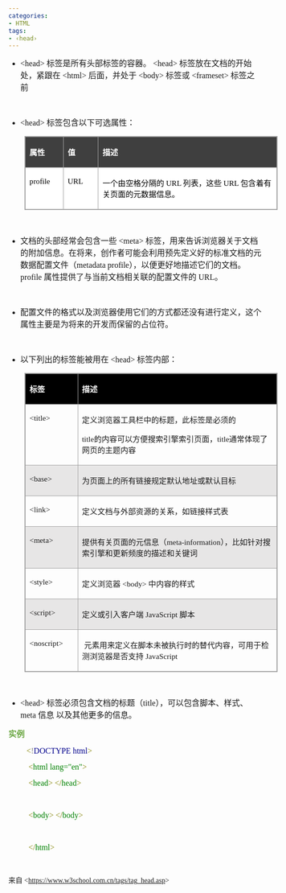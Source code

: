 ```yaml
---
categories:
- HTML
tags:
- ‹head›
---
```

<ul style="list-style-type:disc">
    <li><span style="font-size:12.0pt"><span style="font-family:&quot;Comic Sans MS&quot;">&lt;head&gt;
            </span></span><span style="font-size:12.0pt"><span
                style="font-family:&quot;Microsoft YaHei UI&quot;">标签是所有头部标签的容器。</span></span><span
            style="font-size:12.0pt"><span style="font-family:&quot;Comic Sans MS&quot;"> &lt;head&gt;
            </span></span><span style="font-size:12.0pt"><span
                style="font-family:&quot;Microsoft YaHei UI&quot;">标签放在文档的开始处，紧跟在</span></span><span
            style="font-size:12.0pt"><span style="font-family:&quot;Comic Sans MS&quot;"> &lt;html&gt;
            </span></span><span style="font-size:12.0pt"><span
                style="font-family:&quot;Microsoft YaHei UI&quot;">后面，并处于</span></span><span
            style="font-size:12.0pt"><span style="font-family:&quot;Comic Sans MS&quot;"> &lt;body&gt;
            </span></span><span style="font-size:12.0pt"><span
                style="font-family:&quot;Microsoft YaHei UI&quot;">标签或</span></span><span style="font-size:12.0pt"><span
                style="font-family:&quot;Comic Sans MS&quot;"> &lt;frameset&gt; </span></span><span
            style="font-size:12.0pt"><span style="font-family:&quot;Microsoft YaHei UI&quot;">标签之前</span></span></li>
</ul>
<p><span style="font-size:12.0pt"><span style="font-family:&quot;Microsoft YaHei UI&quot;"><span
                style="color:#333333">&nbsp;</span></span></span></p>
<ul style="list-style-type:disc">
    <li><span style="font-size:12.0pt"><span style="font-family:&quot;Comic Sans MS&quot;">&lt;head&gt;
            </span></span><span style="font-size:12.0pt"><span
                style="font-family:&quot;Microsoft YaHei UI&quot;">标签包含以下可选属性：</span></span></li>
</ul>
<table cellspacing="0" summary=""
    style="border-collapse:collapse; border-color:#a3a3a3; border-style:solid; border-width:1px;margin-left:32px;"
    class=" cke_show_border">
    <tbody>
        <tr>
            <td
                style="background-color:#3f3f3f; border-bottom:1px solid #a3a3a3; border-left:1px solid #a3a3a3; border-right:1px solid #a3a3a3; border-top:1px solid #a3a3a3; vertical-align:top; width:.6972in">
                <p><span style="font-size:11.5pt"><span style="font-family:&quot;Microsoft YaHei UI&quot;"><span
                                style="color:white"><strong>属性</strong></span></span></span></p>
            </td>
            <td
                style="background-color:#3f3f3f; border-bottom:1px solid #a3a3a3; border-left:1px solid #a3a3a3; border-right:1px solid #a3a3a3; border-top:1px solid #a3a3a3; vertical-align:top; width:.6673in">
                <p><span style="font-size:11.5pt"><span style="font-family:&quot;Microsoft YaHei UI&quot;"><span
                                style="color:white"><strong>值</strong></span></span></span></p>
            </td>
            <td
                style="background-color:#3f3f3f; border-bottom:1px solid #a3a3a3; border-left:1px solid #a3a3a3; border-right:1px solid #a3a3a3; border-top:1px solid #a3a3a3; vertical-align:top; width:5.1131in">
                <p><span style="font-size:11.5pt"><span style="font-family:&quot;Microsoft YaHei UI&quot;"><span
                                style="color:white"><strong>描述</strong></span></span></span></p>
            </td>
        </tr>
        <tr>
            <td
                style="background-color:white; border-bottom:1px solid #a3a3a3; border-left:1px solid #a3a3a3; border-right:1px solid #a3a3a3; border-top:1px solid #a3a3a3; vertical-align:top; width:.7159in">
                <p><span style="font-size:11.5pt"><span style="font-family:&quot;Comic Sans MS&quot;"><span
                                style="color:black">profile</span></span></span></p>
            </td>
            <td
                style="background-color:white; border-bottom:1px solid #a3a3a3; border-left:1px solid #a3a3a3; border-right:1px solid #a3a3a3; border-top:1px solid #a3a3a3; vertical-align:top; width:.6673in">
                <p><span style="font-size:11.5pt"><span style="font-family:&quot;Comic Sans MS&quot;"><span
                                style="color:black">URL</span></span></span></p>
            </td>
            <td
                style="background-color:white; border-bottom:1px solid #a3a3a3; border-left:1px solid #a3a3a3; border-right:1px solid #a3a3a3; border-top:1px solid #a3a3a3; vertical-align:top; width:5.2451in">
                <p><span style="font-size:11.5pt"><span style="color:black"><span
                                style="font-family:&quot;Microsoft YaHei UI&quot;">一个由空格分隔的</span><span
                                style="font-family:&quot;Comic Sans MS&quot;"> URL </span><span
                                style="font-family:&quot;Microsoft YaHei UI&quot;">列表，这些</span><span
                                style="font-family:&quot;Comic Sans MS&quot;"> URL </span><span
                                style="font-family:&quot;Microsoft YaHei UI&quot;">包含着有关页面的元数据信息。</span></span></span>
                </p>
            </td>
        </tr>
    </tbody>
</table>
<p><span style="font-size:12.0pt"><span style="font-family:&quot;Microsoft YaHei UI&quot;"><span
                style="color:#333333">&nbsp;</span></span></span></p>
<ul style="list-style-type:disc">
    <li><span style="font-size:12.0pt"><span
                style="font-family:&quot;Microsoft YaHei UI&quot;">文档的头部经常会包含一些</span></span><span
            style="font-size:12.0pt"><span style="font-family:&quot;Comic Sans MS&quot;"> &lt;meta&gt;
            </span></span><span style="font-size:12.0pt"><span
                style="font-family:&quot;Microsoft YaHei UI&quot;">标签，用来告诉浏览器关于文档的附加信息。在将来，创作者可能会利用预先定义好的标准文档的元数据配置文件（</span></span><span
            style="font-size:12.0pt"><span style="font-family:&quot;Comic Sans MS&quot;">metadata
                profile</span></span><span style="font-size:12.0pt"><span
                style="font-family:&quot;Microsoft YaHei UI&quot;">），以便更好地描述它们的文档。</span></span><span
            style="font-size:12.0pt"><span style="font-family:&quot;Comic Sans MS&quot;">profile </span></span><span
            style="font-size:12.0pt"><span
                style="font-family:&quot;Microsoft YaHei UI&quot;">属性提供了与当前文档相关联的配置文件的</span></span><span
            style="font-size:12.0pt"><span style="font-family:&quot;Comic Sans MS&quot;"> URL</span></span><span
            style="font-size:12.0pt"><span style="font-family:&quot;Microsoft YaHei UI&quot;">。</span></span></li>
</ul>
<p><span style="font-size:12.0pt"><span style="font-family:&quot;Comic Sans MS&quot;">&nbsp;</span></span></p>
<ul style="list-style-type:disc">
    <li><span style="font-size:12.0pt"><span
                style="font-family:&quot;Microsoft YaHei UI&quot;">配置文件的格式以及浏览器使用它们的方式都还没有进行定义，这个属性主要是为将来的开发而保留的占位符。</span></span>
    </li>
</ul>
<p><span style="font-size:12.0pt"><span style="font-family:&quot;Microsoft YaHei UI&quot;"><span
                style="color:#333333">&nbsp;</span></span></span></p>
<ul style="list-style-type:disc">
    <li><span style="font-size:12.0pt"><span
                style="font-family:&quot;Microsoft YaHei UI&quot;">以下列出的标签能被用在</span></span><span
            style="font-size:12.0pt"><span style="font-family:&quot;Comic Sans MS&quot;"> &lt;head&gt;
            </span></span><span style="font-size:12.0pt"><span
                style="font-family:&quot;Microsoft YaHei UI&quot;">标签内部：</span></span></li>
</ul>
<table cellspacing="0" summary=""
    style="border-collapse:collapse; border-color:#a3a3a3; border-style:solid; border-width:1px; margin-left:32px;"
    class=" cke_show_border">
    <tbody>
        <tr>
            <td
                style="background-color:black; border-bottom:1px solid #a3a3a3; border-left:1px solid #a3a3a3; border-right:1px solid #a3a3a3; border-top:1px solid #a3a3a3; vertical-align:top; width:1.0569in">
                <p><span style="font-size:11.5pt"><span style="font-family:&quot;Microsoft YaHei UI&quot;"><span
                                style="color:white"><strong>标签</strong></span></span></span></p>
            </td>
            <td
                style="background-color:black; border-bottom:1px solid #a3a3a3; border-left:1px solid #a3a3a3; border-right:1px solid #a3a3a3; border-top:1px solid #a3a3a3; vertical-align:top; width:5.8548in">
                <p><span style="font-size:11.5pt"><span style="font-family:&quot;Microsoft YaHei UI&quot;"><span
                                style="color:white"><strong>描述</strong></span></span></span></p>
            </td>
        </tr>
        <tr>
            <td
                style="border-bottom:1px solid #a3a3a3; border-left:1px solid #a3a3a3; border-right:1px solid #a3a3a3; border-top:1px solid #a3a3a3; vertical-align:top; width:1.0569in">
                <p><span style="font-size:11.5pt"><span
                            style="font-family:&quot;Comic Sans MS&quot;">&lt;title&gt;</span></span></p>
            </td>
            <td
                style="border-bottom:1px solid #a3a3a3; border-left:1px solid #a3a3a3; border-right:1px solid #a3a3a3; border-top:1px solid #a3a3a3; vertical-align:top; width:5.8548in">
                <p><span style="font-size:11.5pt"><span
                            style="font-family:&quot;Microsoft YaHei UI&quot;">定义浏览器工具栏中的标题，此标签是必须的</span></span></p>
                <p><span style="font-size:11.5pt"><span style="font-family:&quot;Comic Sans MS&quot;">title</span><span
                            style="font-family:&quot;Microsoft YaHei UI&quot;">的内容可以方便搜索引擎索引页面，</span><span
                            style="font-family:&quot;Comic Sans MS&quot;">title</span><span
                            style="font-family:&quot;Microsoft YaHei UI&quot;">通常体现了网页的主题内容</span></span></p>
            </td>
        </tr>
        <tr>
            <td
                style="background-color:#e7e6e6; border-bottom:1px solid #a3a3a3; border-left:1px solid #a3a3a3; border-right:1px solid #a3a3a3; border-top:1px solid #a3a3a3; vertical-align:top; width:1.0569in">
                <p><span style="font-size:11.5pt"><span
                            style="font-family:&quot;Comic Sans MS&quot;">&lt;base&gt;</span></span></p>
            </td>
            <td
                style="background-color:#e7e6e6; border-bottom:1px solid #a3a3a3; border-left:1px solid #a3a3a3; border-right:1px solid #a3a3a3; border-top:1px solid #a3a3a3; vertical-align:top; width:5.8548in">
                <p><span style="font-size:11.5pt"><span
                            style="font-family:&quot;Microsoft YaHei UI&quot;">为页面上的所有链接规定默认地址或默认目标</span></span></p>
            </td>
        </tr>
        <tr>
            <td
                style="border-bottom:1px solid #a3a3a3; border-left:1px solid #a3a3a3; border-right:1px solid #a3a3a3; border-top:1px solid #a3a3a3; vertical-align:top; width:1.0569in">
                <p><span style="font-size:11.5pt"><span
                            style="font-family:&quot;Comic Sans MS&quot;">&lt;link&gt;</span></span></p>
            </td>
            <td
                style="border-bottom:1px solid #a3a3a3; border-left:1px solid #a3a3a3; border-right:1px solid #a3a3a3; border-top:1px solid #a3a3a3; vertical-align:top; width:5.8548in">
                <p><span style="font-size:11.5pt"><span
                            style="font-family:&quot;Microsoft YaHei UI&quot;">定义文档与外部资源的关系，如链接样式表</span></span></p>
            </td>
        </tr>
        <tr>
            <td
                style="background-color:#e7e6e6; border-bottom:1px solid #a3a3a3; border-left:1px solid #a3a3a3; border-right:1px solid #a3a3a3; border-top:1px solid #a3a3a3; vertical-align:top; width:1.0569in">
                <p><span style="font-size:11.5pt"><span
                            style="font-family:&quot;Comic Sans MS&quot;">&lt;meta&gt;</span></span></p>
            </td>
            <td
                style="background-color:#e7e6e6; border-bottom:1px solid #a3a3a3; border-left:1px solid #a3a3a3; border-right:1px solid #a3a3a3; border-top:1px solid #a3a3a3; vertical-align:top; width:5.9215in">
                <p><span style="font-size:11.5pt"><span
                            style="font-family:&quot;Microsoft YaHei UI&quot;">提供有关页面的元信息（</span><span
                            style="font-family:&quot;Comic Sans MS&quot;">meta-information</span><span
                            style="font-family:&quot;Microsoft YaHei UI&quot;">），比如针对搜索引擎和更新频度的描述和关键词</span></span></p>
            </td>
        </tr>
        <tr>
            <td
                style="border-bottom:1px solid #a3a3a3; border-left:1px solid #a3a3a3; border-right:1px solid #a3a3a3; border-top:1px solid #a3a3a3; vertical-align:top; width:1.0569in">
                <p><span style="font-size:11.5pt"><span
                            style="font-family:&quot;Comic Sans MS&quot;">&lt;style&gt;</span></span></p>
            </td>
            <td
                style="border-bottom:1px solid #a3a3a3; border-left:1px solid #a3a3a3; border-right:1px solid #a3a3a3; border-top:1px solid #a3a3a3; vertical-align:top; width:5.8548in">
                <p><span style="font-size:11.5pt"><span
                            style="font-family:&quot;Microsoft YaHei UI&quot;">定义浏览器</span><span
                            style="font-family:&quot;Comic Sans MS&quot;"> &lt;body&gt; </span><span
                            style="font-family:&quot;Microsoft YaHei UI&quot;">中内容的样式</span></span></p>
            </td>
        </tr>
        <tr>
            <td
                style="background-color:#e7e6e6; border-bottom:1px solid #a3a3a3; border-left:1px solid #a3a3a3; border-right:1px solid #a3a3a3; border-top:1px solid #a3a3a3; vertical-align:top; width:1.0569in">
                <p><span style="font-size:11.5pt"><span
                            style="font-family:&quot;Comic Sans MS&quot;">&lt;script&gt;</span></span></p>
            </td>
            <td
                style="background-color:#e7e6e6; border-bottom:1px solid #a3a3a3; border-left:1px solid #a3a3a3; border-right:1px solid #a3a3a3; border-top:1px solid #a3a3a3; vertical-align:top; width:5.8548in">
                <p><span style="font-size:11.5pt"><span
                            style="font-family:&quot;Microsoft YaHei UI&quot;">定义或引入客户端</span><span
                            style="font-family:&quot;Comic Sans MS&quot;"> JavaScript </span><span
                            style="font-family:&quot;Microsoft YaHei UI&quot;">脚本</span></span></p>
            </td>
        </tr>
        <tr>
            <td
                style="border-bottom:1px solid #a3a3a3; border-left:1px solid #a3a3a3; border-right:1px solid #a3a3a3; border-top:1px solid #a3a3a3; vertical-align:top; width:1.0569in">
                <p><span style="font-size:11.5pt"><span
                            style="font-family:&quot;Comic Sans MS&quot;">&lt;noscript&gt;</span></span></p>
            </td>
            <td
                style="border-bottom:1px solid #a3a3a3; border-left:1px solid #a3a3a3; border-right:1px solid #a3a3a3; border-top:1px solid #a3a3a3; vertical-align:top; width:5.8548in">
                <p><span style="font-size:11.5pt">&nbsp;<span
                            style="font-family:&quot;Microsoft YaHei UI&quot;">元素用来定义在脚本未被执行时的替代内容，可用于检测浏览器是否支持</span><span
                            style="font-family:&quot;Comic Sans MS&quot;"> JavaScript</span></span></p>
            </td>
        </tr>
    </tbody>
</table>
<p><span style="font-size:12.0pt"><span style="font-family:&quot;Comic Sans MS&quot;">&nbsp;</span></span></p>
<ul style="list-style-type:disc">
    <li><span style="font-size:12.0pt"><span style="font-family:&quot;Comic Sans MS&quot;">&lt;head&gt;
            </span></span><span style="font-size:12.0pt"><span
                style="font-family:&quot;Microsoft YaHei UI&quot;">标签必须包含文档的标题（</span></span><span
            style="font-size:12.0pt"><span style="font-family:&quot;Comic Sans MS&quot;">title</span></span><span
            style="font-size:12.0pt"><span
                style="font-family:&quot;Microsoft YaHei UI&quot;">），可以包含脚本、样式、</span></span><span
            style="font-size:12.0pt"><span style="font-family:&quot;Comic Sans MS&quot;">meta </span></span><span
            style="font-size:12.0pt"><span style="font-family:&quot;Microsoft YaHei UI&quot;">信息
                以及其他更多的信息。</span></span></li>
</ul>
<p><span style="font-size:12.0pt"><span style="font-family:&quot;Microsoft YaHei UI&quot;"><span
                style="color:#6da845"><strong>实例</strong></span></span></span></p>
<p style="margin-left:36px"><span style="font-size:12.0pt"><span style="font-family:&quot;Comic Sans MS&quot;"><span
                style="color:olive">&lt;</span><span style="color:gray">!</span><span style="color:darkblue">DOCTYPE
                html</span><span style="color:olive">&gt;</span></span></span></p>
<p style="margin-left:40px"><span style="font-size:12.0pt"><span style="font-family:&quot;Comic Sans MS&quot;"><span
                style="color:olive">&lt;</span><span style="color:green">html</span><span style="color:green">
                lang="en"</span><span style="color:olive">&gt; </span></span></span></p>
<p style="margin-left:40px"><span style="font-size:12.0pt"><span style="font-family:&quot;Comic Sans MS&quot;"><span
                style="color:olive">&lt;</span><span style="color:green">head</span><span
                style="color:olive">&gt;</span> <span style="color:olive">&lt;/</span><span
                style="color:green">head</span><span style="color:olive">&gt;</span></span></span></p>
<p style="margin-left:40px"><span style="font-size:12.0pt"><span style="font-family:&quot;Comic Sans MS&quot;"><span
                style="color:olive">&nbsp;</span></span></span></p>
<p style="margin-left:40px"><span style="font-size:12.0pt"><span style="font-family:&quot;Comic Sans MS&quot;"><span
                style="color:olive">&lt;</span><span style="color:green">body</span><span
                style="color:olive">&gt;</span> <span style="color:olive">&lt;/</span><span
                style="color:green">body</span><span style="color:olive">&gt; </span></span></span></p>
<p style="margin-left:40px"><span style="font-size:12.0pt"><span style="font-family:&quot;Comic Sans MS&quot;"><span
                style="color:olive">&nbsp;</span></span></span></p>
<p style="margin-left:40px"><span style="font-size:12.0pt"><span style="font-family:&quot;Comic Sans MS&quot;"><span
                style="color:olive">&lt;/</span><span style="color:green">html</span><span
                style="color:olive">&gt;</span></span></span></p>
<p><br></p>
<p><span style="font-family:&quot;Microsoft YaHei UI&quot;">来自</span><span
        style="font-family:&quot;Comic Sans MS&quot;"> &lt;</span><a
        data-cke-saved-href="https://www.w3school.com.cn/tags/tag_head.asp"
        href="https://www.w3school.com.cn/tags/tag_head.asp"><span
            style="font-family:&quot;Comic Sans MS&quot;">https://www.w3school.com.cn/tags/tag_head.asp</span></a><span
        style="font-family:&quot;Comic Sans MS&quot;">&gt; </span></p>